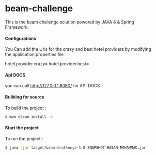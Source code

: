 # beam-challenge

This is the beam challenge solution powered by JAVA 8 & Spring Framework.

#### Configurations
You Can add the Urls for the crazy and best hotel providers by modifying the application.properties file

hotel.provider.crazy=
hotel.provider.best=

#### Api DOCS

you can call http://127.0.0.1:8080/ for API DOCS.


#### Building for source
To build the project :
```sh
$ mvn clean install -e
```

#### Start the project
To run the project :
```sh
$ java -jar target/beam-challenge-1.0-SNAPSHOT-HASAN-MOHAMMAD.jar
```
